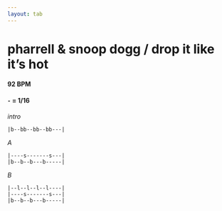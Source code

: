 ```yaml
---
layout: tab
---
```


# pharrell & snoop dogg / drop it like it’s hot

#### 92 BPM
#### `-` = 1/16

_intro_
```
|b--bb--bb--bb---|
```

_A_
```
|----s-------s---|
|b--b--b---b-----|
```

_B_
```
|--l--l--l--l----|
|----s-------s---|
|b--b--b---b-----|
```
